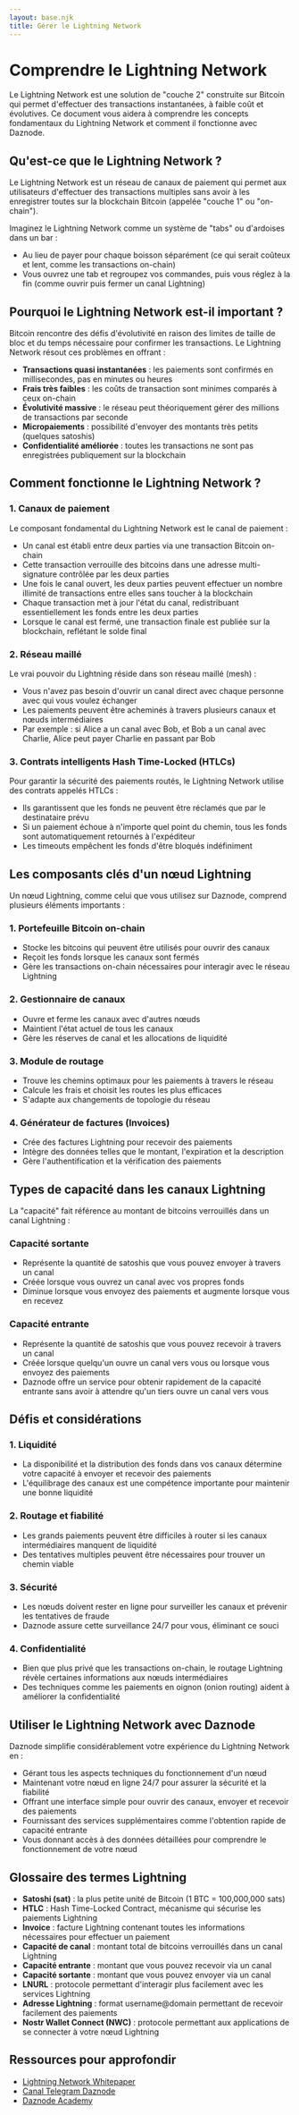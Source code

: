 ```yaml
---
layout: base.njk
title: Gérer le Lightning Network
---
```


# Comprendre le Lightning Network

Le Lightning Network est une solution de "couche 2" construite sur Bitcoin qui permet d'effectuer des transactions instantanées, à faible coût et évolutives. Ce document vous aidera à comprendre les concepts fondamentaux du Lightning Network et comment il fonctionne avec Daznode.

## Qu'est-ce que le Lightning Network ?

Le Lightning Network est un réseau de canaux de paiement qui permet aux utilisateurs d'effectuer des transactions multiples sans avoir à les enregistrer toutes sur la blockchain Bitcoin (appelée "couche 1" ou "on-chain"). 

Imaginez le Lightning Network comme un système de "tabs" ou d'ardoises dans un bar :
- Au lieu de payer pour chaque boisson séparément (ce qui serait coûteux et lent, comme les transactions on-chain)
- Vous ouvrez une tab et regroupez vos commandes, puis vous réglez à la fin (comme ouvrir puis fermer un canal Lightning)

## Pourquoi le Lightning Network est-il important ?

Bitcoin rencontre des défis d'évolutivité en raison des limites de taille de bloc et du temps nécessaire pour confirmer les transactions. Le Lightning Network résout ces problèmes en offrant :

- **Transactions quasi instantanées** : les paiements sont confirmés en millisecondes, pas en minutes ou heures
- **Frais très faibles** : les coûts de transaction sont minimes comparés à ceux on-chain
- **Évolutivité massive** : le réseau peut théoriquement gérer des millions de transactions par seconde
- **Micropaiements** : possibilité d'envoyer des montants très petits (quelques satoshis)
- **Confidentialité améliorée** : toutes les transactions ne sont pas enregistrées publiquement sur la blockchain

## Comment fonctionne le Lightning Network ?

### 1. Canaux de paiement

Le composant fondamental du Lightning Network est le canal de paiement :

- Un canal est établi entre deux parties via une transaction Bitcoin on-chain
- Cette transaction verrouille des bitcoins dans une adresse multi-signature contrôlée par les deux parties
- Une fois le canal ouvert, les deux parties peuvent effectuer un nombre illimité de transactions entre elles sans toucher à la blockchain
- Chaque transaction met à jour l'état du canal, redistribuant essentiellement les fonds entre les deux parties
- Lorsque le canal est fermé, une transaction finale est publiée sur la blockchain, reflétant le solde final

### 2. Réseau maillé

Le vrai pouvoir du Lightning réside dans son réseau maillé (mesh) :

- Vous n'avez pas besoin d'ouvrir un canal direct avec chaque personne avec qui vous voulez échanger
- Les paiements peuvent être acheminés à travers plusieurs canaux et nœuds intermédiaires
- Par exemple : si Alice a un canal avec Bob, et Bob a un canal avec Charlie, Alice peut payer Charlie en passant par Bob

### 3. Contrats intelligents Hash Time-Locked (HTLCs)

Pour garantir la sécurité des paiements routés, le Lightning Network utilise des contrats appelés HTLCs :

- Ils garantissent que les fonds ne peuvent être réclamés que par le destinataire prévu
- Si un paiement échoue à n'importe quel point du chemin, tous les fonds sont automatiquement retournés à l'expéditeur
- Les timeouts empêchent les fonds d'être bloqués indéfiniment

## Les composants clés d'un nœud Lightning

Un nœud Lightning, comme celui que vous utilisez sur Daznode, comprend plusieurs éléments importants :

### 1. Portefeuille Bitcoin on-chain

- Stocke les bitcoins qui peuvent être utilisés pour ouvrir des canaux
- Reçoit les fonds lorsque les canaux sont fermés
- Gère les transactions on-chain nécessaires pour interagir avec le réseau Lightning

### 2. Gestionnaire de canaux

- Ouvre et ferme les canaux avec d'autres nœuds
- Maintient l'état actuel de tous les canaux
- Gère les réserves de canal et les allocations de liquidité

### 3. Module de routage

- Trouve les chemins optimaux pour les paiements à travers le réseau
- Calcule les frais et choisit les routes les plus efficaces
- S'adapte aux changements de topologie du réseau

### 4. Générateur de factures (Invoices)

- Crée des factures Lightning pour recevoir des paiements
- Intègre des données telles que le montant, l'expiration et la description
- Gère l'authentification et la vérification des paiements

## Types de capacité dans les canaux Lightning

La "capacité" fait référence au montant de bitcoins verrouillés dans un canal Lightning :

### Capacité sortante

- Représente la quantité de satoshis que vous pouvez envoyer à travers un canal
- Créée lorsque vous ouvrez un canal avec vos propres fonds
- Diminue lorsque vous envoyez des paiements et augmente lorsque vous en recevez

### Capacité entrante

- Représente la quantité de satoshis que vous pouvez recevoir à travers un canal
- Créée lorsque quelqu'un ouvre un canal vers vous ou lorsque vous envoyez des paiements
- Daznode offre un service pour obtenir rapidement de la capacité entrante sans avoir à attendre qu'un tiers ouvre un canal vers vous

## Défis et considérations

### 1. Liquidité

- La disponibilité et la distribution des fonds dans vos canaux détermine votre capacité à envoyer et recevoir des paiements
- L'équilibrage des canaux est une compétence importante pour maintenir une bonne liquidité

### 2. Routage et fiabilité

- Les grands paiements peuvent être difficiles à router si les canaux intermédiaires manquent de liquidité
- Des tentatives multiples peuvent être nécessaires pour trouver un chemin viable

### 3. Sécurité

- Les nœuds doivent rester en ligne pour surveiller les canaux et prévenir les tentatives de fraude
- Daznode assure cette surveillance 24/7 pour vous, éliminant ce souci

### 4. Confidentialité

- Bien que plus privé que les transactions on-chain, le routage Lightning révèle certaines informations aux nœuds intermédiaires
- Des techniques comme les paiements en oignon (onion routing) aident à améliorer la confidentialité

## Utiliser le Lightning Network avec Daznode

Daznode simplifie considérablement votre expérience du Lightning Network en :

- Gérant tous les aspects techniques du fonctionnement d'un nœud
- Maintenant votre nœud en ligne 24/7 pour assurer la sécurité et la fiabilité
- Offrant une interface simple pour ouvrir des canaux, envoyer et recevoir des paiements
- Fournissant des services supplémentaires comme l'obtention rapide de capacité entrante
- Vous donnant accès à des données détaillées pour comprendre le fonctionnement de votre nœud

## Glossaire des termes Lightning

- **Satoshi (sat)** : la plus petite unité de Bitcoin (1 BTC = 100,000,000 sats)
- **HTLC** : Hash Time-Locked Contract, mécanisme qui sécurise les paiements Lightning
- **Invoice** : facture Lightning contenant toutes les informations nécessaires pour effectuer un paiement
- **Capacité de canal** : montant total de bitcoins verrouillés dans un canal Lightning
- **Capacité entrante** : montant que vous pouvez recevoir via un canal
- **Capacité sortante** : montant que vous pouvez envoyer via un canal
- **LNURL** : protocole permettant d'interagir plus facilement avec les services Lightning
- **Adresse Lightning** : format username@domain permettant de recevoir facilement des paiements
- **Nostr Wallet Connect (NWC)** : protocole permettant aux applications de se connecter à votre nœud Lightning

## Ressources pour approfondir

- [Lightning Network Whitepaper](https://lightning.network/lightning-network-paper.pdf)
- [Canal Telegram Daznode](https://t.me/+_tiT3od1q_Q0MjI0)
- [Daznode Academy](/docs/tutorials) 
